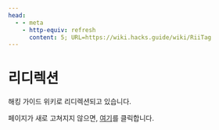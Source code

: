 ```yaml
---
head:
  - - meta
    - http-equiv: refresh
      content: 5; URL=https://wiki.hacks.guide/wiki/RiiTag
---
```


# 리디렉션

해킹 가이드 위키로 리디렉션되고 있습니다.

페이지가 새로 고쳐지지 않으면, [여기](https://wiki.hacks.guide/wiki/RiiTag)를 클릭합니다.
